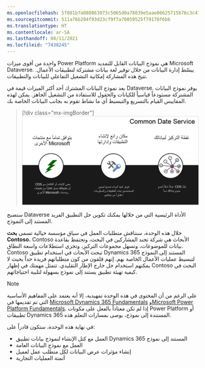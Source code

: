 ```yaml
---
ms.openlocfilehash: 5f081b7a080863073c5065d0a78039e5aae06625715b76c3c4740ecd976f0c89
ms.sourcegitcommit: 511a76b204f93d23cf9f7a70059525f79170f6bb
ms.translationtype: HT
ms.contentlocale: ar-SA
ms.lasthandoff: 08/11/2021
ms.locfileid: "7438245"
---
```

واحدة من أقوى ميزات Power Platform هي نموذج البيانات القابل للتمديد Microsoft Dataverse. يبسّط إدارة البيانات من خلال توفير لغة بيانات مشتركة لتطبيقات الأعمال.
تتيح هذه المشاركة إمكانية التشغيل التفاعلي للبيانات والتطبيقات.

يعد نموذج البيانات المشترك أحد أكثر الميزات قيمة في Dataverse. يوفر نموذج البيانات المشتركة مستودعاً قياسياً للكيانات والحقول للاستفادة من التشغيل الجاهز. يمكن لهذه المقاييس القيام بالتسريع والتبسيط أي ما نشاط تقوم به بجانب البيانات الخاصة بك.

> [!div class="mx-imgBorder"]
> ![رسم بياني لـ Dataverse وميزاته](../media/m2-service.png)

ستصبح Dataverse الأداة الرئيسية التي من خلالها يمكنك تكوين حل التطبيق الفريد المستند إلى النموذج.

خلال هذه الوحدة، سنناقش متطلبات العمل في سياق مؤسسة خيالية تسمى **بحث Contoso.** Contoso الأبحاث هي شركة تجند المشاركين في البحث، وتحتفظ بقاعدة بيانات للموضوعات، وتسهل مجموعات التركيز، وتجري استطلاعات واسعة النطاق. Contoso تبحث الأبحاث في استخدام تطبيق Dynamics 365 المستند إلى النموذج لتبسيط عمليات الأعمال الخاصة بهم. إنهم قلقون من كون متطلباتهم فريدة جداً بحيث لا يمكنهم استخدام حل خارج الإطار التقليدي. تتمثل مهمتك في إظهار Contoso البحث في كيفية تهيئة تطبيق يستند إلى نموذج بسهولة لتلبية احتياجاتهم.

> [!NOTE]
> على الرغم من أن المحتوى في هذه الوحدة تمهيدية، إلا أنه يعتمد على المفاهيم الأساسية التي تم تقديمها في [Microsoft Dynamics ‏365 Fundamentals](https://docs.microsoft.com/learn/paths/dynamics-365-fundamentals/) و[Microsoft Power Platform ‏Fundamentals](https://docs.microsoft.com/learn/paths/power-plat-fundamentals/). إذا لم تكن معتاداً بالفعل على مكونات Power Platform أو تطبيقات Dynamics 365 المستندة إلى نموذج، يوصى بمسارات التعلم هذه.

في نهاية هذه الوحدة، ستكون قادراً على:
- العمل مع كتل الإنشاء لنموذج بيانات تطبيق Dynamics 365 المستند إلى نموذج
- العمل مع نموذج البيانات العامة
- إنشاء مؤثرات عرض البيانات لكل متطلب عمل لعميل
- أتمتة العمليات التجارية
